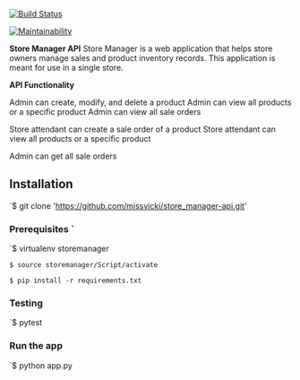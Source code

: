 
[![**Build Status**](https://travis-ci.org/missvicki/store_manager-api.svg?branch=161204542-admin-get-all-sale-orders)](https://travis-ci.org/missvicki/store_manager-api) 

[![Maintainability](https://api.codeclimate.com/v1/badges/a68f287f8f7b9bf13c07/maintainability)](https://codeclimate.com/github/missvicki/store_manager-api/maintainability)




**Store Manager API** 
Store Manager is a web application that helps store owners manage sales and product inventory records. This application is meant for use in a single store.    


**API Functionality**

Admin can create, modify, and delete a product
Admin can view all products or a specific product
Admin can view all sale orders

Store attendant can create a sale order of a product
Store attendant can view all products or a specific product

Admin can get all sale orders



## Installation
`$ git clone 'https://github.com/missvicki/store_manager-api.git'


### Prerequisites `

`$ virtualenv storemanager

`$ source storemanager/Script/activate`

`$ pip install -r requirements.txt`

### Testing
`$ pytest 

### Run the app

`$ python app.py



